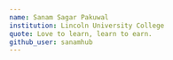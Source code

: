 ```yaml
---
name: Sanam Sagar Pakuwal
institution: Lincoln University College
quote: Love to learn, learn to earn.
github_user: sanamhub
---
```


